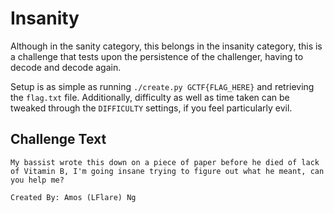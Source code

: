 # Insanity
Although in the sanity category, this belongs in the insanity category, this is a challenge that tests upon the persistence of the challenger, having to decode and decode again.

Setup is as simple as running `./create.py GCTF{FLAG_HERE}` and retrieving the `flag.txt` file. Additionally, difficulty as well as time taken can be tweaked through the `DIFFICULTY` settings, if you feel particularly evil.

## Challenge Text
```
My bassist wrote this down on a piece of paper before he died of lack of Vitamin B, I'm going insane trying to figure out what he meant, can you help me?

Created By: Amos (LFlare) Ng
```

